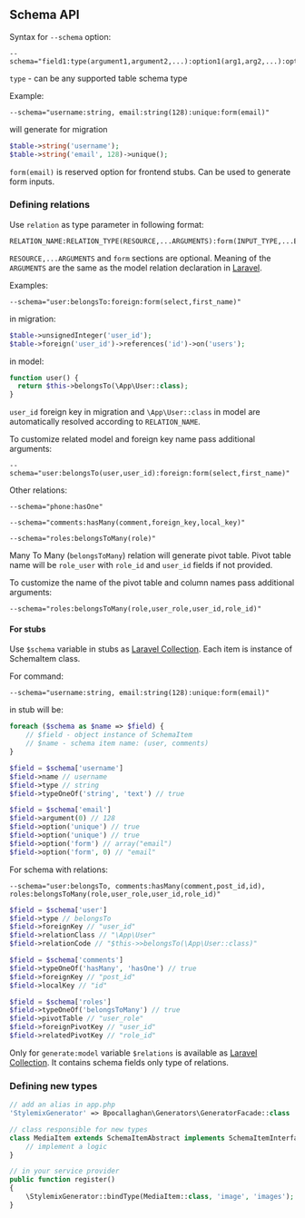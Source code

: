 ## Schema API

Syntax for `--schema` option:
```
--schema="field1:type(argument1,argument2,...):option1(arg1,arg2,...):option2(arg1,arg2,...):..."
```

`type` - can be any supported table schema type


Example:
```
--schema="username:string, email:string(128):unique:form(email)"
```

will generate for migration
```php
$table->string('username');
$table->string('email', 128)->unique();
```

`form(email)` is reserved option for frontend stubs. Can be used to generate form inputs.


### Defining relations

Use `relation` as type parameter in following format:
```
RELATION_NAME:RELATION_TYPE(RESOURCE,...ARGUMENTS):form(INPUT_TYPE,...EXTRA_ARGS)
```

`RESOURCE,...ARGUMENTS` and `form` sections are optional.
Meaning of the `ARGUMENTS` are the same as the model relation declaration in [Laravel](https://laravel.com/docs/5.6/eloquent-relationships).

Examples:
```
--schema="user:belongsTo:foreign:form(select,first_name)"
```

in migration:
```php
$table->unsignedInteger('user_id');
$table->foreign('user_id')->references('id')->on('users');
```

in model:
```php
function user() {
  return $this->belongsTo(\App\User::class);
}
```
`user_id` foreign key in migration and `\App\User::class` in model are automatically resolved according to `RELATION_NAME`.

To customize related model and foreign key name pass additional arguments:
```
--schema="user:belongsTo(user,user_id):foreign:form(select,first_name)"
```

Other relations:
```
--schema="phone:hasOne"

--schema="comments:hasMany(comment,foreign_key,local_key)"

--schema="roles:belongsToMany(role)"
```

Many To Many (`belongsToMany`) relation will generate pivot table.
Pivot table name will be `role_user` with `role_id` and `user_id` fields if not provided.

To customize the name of the pivot table and column names pass additional arguments:
```
--schema="roles:belongsToMany(role,user_role,user_id,role_id)"
```

#### For stubs

Use `$schema` variable in stubs as [Laravel Collection](https://laravel.com/docs/5.6/collections).
Each item is instance of SchemaItem class.

For command:
```
--schema="username:string, email:string(128):unique:form(email)"
```
in stub will be:
```php
foreach ($schema as $name => $field) {
	// $field - object instance of SchemaItem
	// $name - schema item name: (user, comments)
}

$field = $schema['username']
$field->name // username
$field->type // string
$field->typeOneOf('string', 'text') // true

$field = $schema['email']
$field->argument(0) // 128
$field->option('unique') // true
$field->option('unique') // true
$field->option('form') // array("email")
$field->option('form', 0) // "email"
```

For schema with relations:
```
--schema="user:belongsTo, comments:hasMany(comment,post_id,id), roles:belongsToMany(role,user_role,user_id,role_id)"
```

```php
$field = $schema['user']
$field->type // belongsTo
$field->foreignKey // "user_id"
$field->relationClass // "\App\User"
$field->relationCode // "$this->>belongsTo(\App\User::class)"

$field = $schema['comments']
$field->typeOneOf('hasMany', 'hasOne') // true
$field->foreignKey // "post_id"
$field->localKey // "id"

$field = $schema['roles']
$field->typeOneOf('belongsToMany') // true
$field->pivotTable // "user_role"
$field->foreignPivotKey // "user_id"
$field->relatedPivotKey // "role_id"
```

Only for `generate:model` variable `$relations` is available as [Laravel Collection](https://laravel.com/docs/5.6/collections).
It contains schema fields only type of relations.


### Defining new types

```php
// add an alias in app.php
'StylemixGenerator' => Bpocallaghan\Generators\GeneratorFacade::class
```

```php
// class responsible for new types
class MediaItem extends SchemaItemAbstract implements SchemaItemInterface {
    // implement a logic
}
```

```php
// in your service provider
public function register()
{
    \StylemixGenerator::bindType(MediaItem::class, 'image', 'images');
}
```